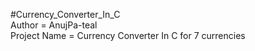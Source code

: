 #Currency_Converter_In_C
<br>
Author = AnujPa-teal
<br>
Project Name = Currency Converter In C for 7 currencies
